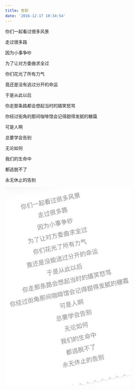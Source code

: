 ```yaml
---
title: 告别
date: '2016-12-17 10:34:54'
---
```



你们一起看过很多风景

走过很多路

因为小事争吵

为了让对方委曲求全过

你们花光了所有力气

竟还是没有逃过分开的命运

于是从此以后

你走那条路都会想起当时的嬉笑怒骂

你经过街角的那间咖啡馆会记得甜得发腻的糖霜

可是人啊

总要学会告别

无论如何

我们的生命中

都逃脱不了

永无休止的告别

![img](images/50_84baab20.jpg)
